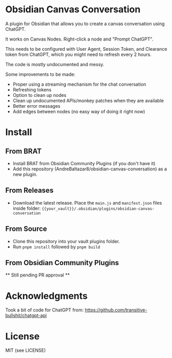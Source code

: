 # Obsidian Canvas Conversation

A plugin for Obsidian that allows you to create a canvas conversation using ChatGPT.

It works on Canvas Nodes. Right-click a node and "Prompt ChatGPT".

This needs to be configured with User Agent, Session Token, and Clearance token from ChatGPT, which you might need to refresh every 2 hours.

The code is mostly undocumented and messy.

Some improvements to be made:

-   Proper using a streaming mechanism for the chat conversation
-   Refreshing tokens
-   Option to clean up nodes
-   Clean up undocumented APIs/monkey patches when they are available
-   Better error messages
-   Add edges between nodes (no easy way of doing it right now)

# Install

## From BRAT

-   Install BRAT from Obsidian Community Plugins (if you don't have it)
-   Add this repository (AndreBaltazar8/obsidian-canvas-conversation) as a new plugin.

## From Releases

-   Download the latest release. Place the `main.js` and `manifest.json` files inside folder: `{{your_vault}}/.obsidian/plugins/obsidian-canvas-conversation`

## From Source

-   Clone this repository into your vault plugins folder.
-   Run `pnpm install` followed by `pnpm build`

## From Obsidian Community Plugins

** Still pending PR approval **

# Acknowledgments

Took a bit of code for ChatGPT from: https://github.com/transitive-bullshit/chatgpt-api

# License

MIT (see LICENSE)
